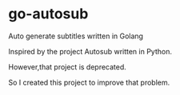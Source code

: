 # go-autosub
Auto generate subtitles written in Golang

Inspired by the project Autosub written in Python.

However,that project is deprecated.

So I created this project to improve that problem.
